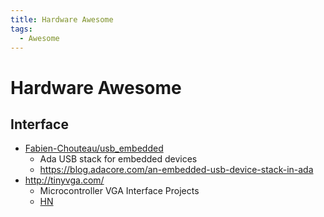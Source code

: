 ```yaml
---
title: Hardware Awesome
tags:
  - Awesome
---
```


# Hardware Awesome

## Interface

- [Fabien-Chouteau/usb_embedded](https://github.com/Fabien-Chouteau/usb_embedded)
  - Ada USB stack for embedded devices
  - https://blog.adacore.com/an-embedded-usb-device-stack-in-ada
- http://tinyvga.com/
  - Microcontroller VGA Interface Projects
  - [HN](https://news.ycombinator.com/item?id=29127582)

